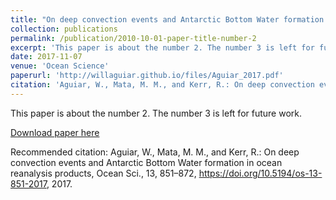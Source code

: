 ```yaml
---
title: "On deep convection events and Antarctic Bottom Water formation in ocean reanalysis products"
collection: publications
permalink: /publication/2010-10-01-paper-title-number-2
excerpt: 'This paper is about the number 2. The number 3 is left for future work.'
date: 2017-11-07
venue: 'Ocean Science'
paperurl: 'http://willaguiar.github.io/files/Aguiar_2017.pdf'
citation: 'Aguiar, W., Mata, M. M., and Kerr, R.: On deep convection events and Antarctic Bottom Water formation in ocean reanalysis products, Ocean Sci., 13, 851–872, https://doi.org/10.5194/os-13-851-2017, 2017.'
---
```

This paper is about the number 2. The number 3 is left for future work.

[Download paper here](http://willaguiar.github.io/files/Aguiar_2017.pdf)

Recommended citation: Aguiar, W., Mata, M. M., and Kerr, R.: On deep convection events and Antarctic Bottom Water formation in ocean reanalysis products, Ocean Sci., 13, 851–872, https://doi.org/10.5194/os-13-851-2017, 2017.
